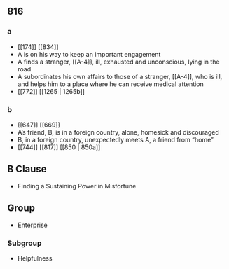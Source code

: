 ## 816
### a
- [[174]] [[834]] 
- A is on his way to keep an important engagement
- A finds a stranger, [[A-4]], ill, exhausted and unconscious, lying in the road
- A subordinates his own affairs to those of a stranger, [[A-4]], who is ill, and helps him to a place where he can receive medical attention
- [[772]] [[1265 | 1265b]] 

### b
- [[647]] [[669]] 
- A’s friend, B, is in a foreign country, alone, homesick and discouraged
- B, in a foreign country, unexpectedly meets A, a friend from “home”
- [[744]] [[817]] [[850 | 850a]] 

## B Clause
- Finding a Sustaining Power in Misfortune

## Group
- Enterprise

### Subgroup
- Helpfulness

